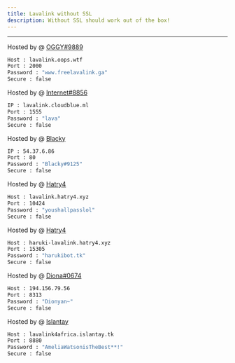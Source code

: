 ```yaml
---
title: Lavalink without SSL
description: Without SSL should work out of the box!
---
```


---

Hosted by @ [OGGY#9889](https://www.freelavalink.ga)
```bash
Host : lavalink.oops.wtf
Port : 2000
Password : "www.freelavalink.ga"
Secure : false
```
Hosted by @ [Internet#8856](https://github.com/MrInternetGitHub)
```bash
IP : lavalink.cloudblue.ml
Port : 1555
Password : "lava"
Secure : false
```

Hosted by @ [Blacky](https://blacky-dev.me/)
```bash
IP : 54.37.6.86
Port : 80
Password : "Blacky#9125"
Secure : false
```

Hosted by @ [Hatry4](https://www.hatry4.xyz)
```bash
Host : lavalink.hatry4.xyz
Port : 10424
Password : "youshallpasslol"
Secure : false
```

Hosted by @ [Hatry4](https://www.hatry4.xyz)
```bash
Host : haruki-lavalink.hatry4.xyz
Port : 15305
Password : "harukibot.tk"
Secure : false
```

Hosted by @ [Diona#0674](https://dionabot.tk)
```bash
Host : 194.156.79.56
Port : 8313
Password : "Dionyan~"
Secure : false
```

Hosted by @ [Islantay](https://github.com/Dep0s1t)
```bash
Host : lavalink4africa.islantay.tk
Port : 8880
Password : "AmeliaWatsonisTheBest**!"
Secure : false
```
